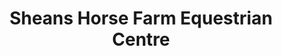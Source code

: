 ---
title: "Sheans Horse Farm Equestrian Centre"
address: "38, Coolkeeran Rd, Armoy, Ballymoney, Co. Antrim BT53 8XL"
tel: "07759 320434"
county: "Antrim"
category: "Equestrian Schools"
type: "Content"
lat: "55.114134"
lng: "-6.313312"
---